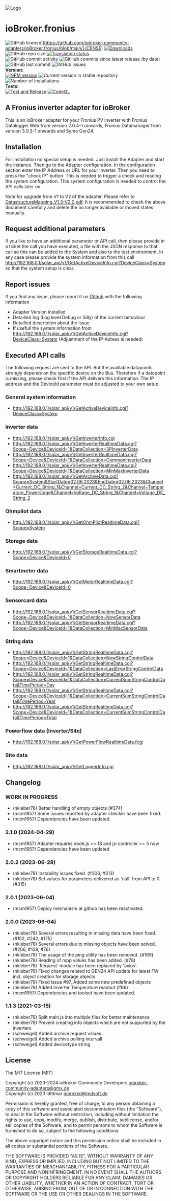 ![Logo](admin/fronius.png)

# ioBroker.fronius

![GitHub license](https://img.shields.io/github/license/iobroker-community-adapters/ioBroker.fronius)](https://github.com/iobroker-community-adapters/ioBroker.fronius/blob/main/LICENSE)
[![Downloads](https://img.shields.io/npm/dm/iobroker.fronius.svg)](https://www.npmjs.com/package/iobroker.fronius)
![GitHub repo size](https://img.shields.io/github/repo-size/iobroker-community-adapters/ioBroker.fronius)
[![Translation status](https://weblate.iobroker.net/widgets/adapters/-/fronius/svg-badge.svg)](https://weblate.iobroker.net/engage/adapters/?utm_source=widget)</br>
![GitHub commit activity](https://img.shields.io/github/commit-activity/m/iobroker-community-adapters/ioBroker.fronius)
![GitHub commits since latest release (by date)](https://img.shields.io/github/commits-since/iobroker-community-adapters/ioBroker.fronius/latest)
![GitHub last commit](https://img.shields.io/github/last-commit/iobroker-community-adapters/ioBroker.fronius)
![GitHub issues](https://img.shields.io/github/issues/iobroker-community-adapters/ioBroker.fronius)
</br>
**Version:** </br>
[![NPM version](http://img.shields.io/npm/v/iobroker.fronius.svg)](https://www.npmjs.com/package/iobroker.fronius)
![Current version in stable repository](https://iobroker.live/badges/fronius-stable.svg)
![Number of Installations](https://iobroker.live/badges/fronius-installed.svg)
</br>
**Tests:** </br>
[![Test and Release](https://github.com/iobroker-community-adapters/ioBroker.fronius/actions/workflows/test-and-release.yml/badge.svg)](https://github.com/iobroker-community-adapters/ioBroker.fronius/actions/workflows/test-and-release.yml)
[![CodeQL](https://github.com/iobroker-community-adapters/ioBroker.fronius/actions/workflows/codeql.yml/badge.svg)](https://github.com/iobroker-community-adapters/ioBroker.fronius/actions/workflows/codeql.yml)

<!--
## Sentry
**This adapter uses Sentry libraries to automatically report exceptions and code errors to the developers.**
For more details and for information how to disable the error reporting see [Sentry-Plugin Documentation](https://github.com/ioBroker/plugin-sentry#plugin-sentry)! Sentry reporting is used starting with js-controller 3.0.
-->

## A Fronius inverter adapter for ioBroker

This is an ioBroker adapter for your Fronius PV inverter with Fronius Datalogger Web from version 2.0.4-1 onwards, Fronius Datamanager from version 3.0.3-1 onwards and Symo Gen24.

## Installation

For installation no special setup is needed. Just install the Adapter and start the instance. Then go to the Adapter configuration. In the configuration section enter the IP Address or URL for your Inverter. Then you need to press the "check IP" button. This is needed to trigger a check and reading the system configuration. This system configuration is needed to control the API calls later on.

Note for upgrade from V1 to V2 of the adapter. Please refer to [DatastructureMapping_V1.3-V2.0.pdf](doc/DatastructureMapping_V1.3-V2.0.pdf). It is recommended to check the above document carefully and delete the no longer available or moved states manually.

## Request additional parameters

If you like to have an additional parameter or API call, then please provide in a ticket the call you have executed, a file with the JSON response to that call so this can be added to the System and also to the test environment. In any case please provide the system information from this call http://192.168.0.1/solar_api/v1/GetActiveDeviceInfo.cgi?DeviceClass=System so that the system setup is clear.

## Report issues

If you find any issue, please report it on [Github](https://github.com/iobroker-community-adapters/ioBroker.fronius/issues) with the following information

-   Adapter Version installed
-   Detailled log (Log level Debug or Silly) of the current behaviour
-   Detailled description about the issue
-   If usefull the system information from http://192.168.0.1/solar_api/v1/GetActiveDeviceInfo.cgi?DeviceClass=System (Adjustment of the IP-Adress is needed)

## Executed API calls

The following request are sent to the API. But the availlable datapoints strongly depends on the specific device on the Bus. Therefore if a datapoint is missing, please check first if the API delivers this information. The IP address and the DeviceId parameter must be adjusted to your own setup.

### General system information

-   http://192.168.0.1/solar_api/v1/GetActiveDeviceInfo.cgi?DeviceClass=System

### Inverter data

-   http://192.168.0.1/solar_api/v1/GetInverterInfo.cgi
-   http://192.168.0.1/solar_api/v1/GetInverterRealtimeData.cgi?Scope=Device&DeviceId=1&DataCollection=3PInverterData
-   http://192.168.0.1/solar_api/v1/GetInverterRealtimeData.cgi?Scope=Device&DeviceId=1&DataCollection=CommonInverterData
-   http://192.168.0.1/solar_api/v1/GetInverterRealtimeData.cgi?Scope=Device&DeviceId=1&DataCollection=MinMaxInverterData
-   http://192.168.0.1/solar_api/v1/GetArchiveData.cgi?Scope=System&StartDate=02.06.2023&EndDate=02.06.2023&Channel=Current_DC_String_1&Channel=Current_DC_String_2&Channel=Temperature_Powerstage&Channel=Voltage_DC_String_1&Channel=Voltage_DC_String_2

### Ohmpilot data

-   http://192.168.0.1/solar_api/v1/GetOhmPilotRealtimeData.cgi?Scope=System

### Storage data

-   http://192.168.0.1/solar_api/v1/GetStorageRealtimeData.cgi?Scope=Device&DeviceId=0

### Smartmeter data

-   http://192.168.0.1/solar_api/v1/GetMeterRealtimeData.cgi?Scope=Device&DeviceId=0

### Sensorcard data

-   http://192.168.0.1/solar_api/v1/GetSensorRealtimeData.cgi?Scope=Device&DeviceId=1&DataCollection=NowSensorData
-   http://192.168.0.1/solar_api/v1/GetSensorRealtimeData.cgi?Scope=Device&DeviceId=1&DataCollection=MinMaxSensorData

### String data

-   http://192.168.0.1/solar_api/v1/GetStringRealtimeData.cgi?Scope=Device&DeviceId=1&DataCollection=NowStringControlData
-   http://192.168.0.1/solar_api/v1/GetStringRealtimeData.cgi?Scope=Device&DeviceId=1&DataCollection=LastErrorStringControlData
-   http://192.168.0.1/solar_api/v1/GetStringRealtimeData.cgi?Scope=Device&DeviceId=1&DataCollection=CurrentSumStringControlData&TimePeriod=Day
-   http://192.168.0.1/solar_api/v1/GetStringRealtimeData.cgi?Scope=Device&DeviceId=1&DataCollection=CurrentSumStringControlData&TimePeriod=Year
-   http://192.168.0.1/solar_api/v1/GetStringRealtimeData.cgi?Scope=Device&DeviceId=1&DataCollection=CurrentSumStringControlData&TimePeriod=Total

### Powerflow data (Inverter/Site)

-   http://192.168.0.1/solar_api/v1/GetPowerFlowRealtimeData.fcgi

### Site data

-   http://192.168.0.1/solar_api/v1/GetLoggerInfo.cgi

## Changelog

<!--
    Placeholder for the next version (at the beginning of the line):
    ### **WORK IN PROGRESS**
-->
### **WORK IN PROGRESS**
* (nkleber78) Better handling of empty objects [#374]
* (mcm1957) Some issues reported by adapter checker have been fixed.
* (mcm1957) Dependencies have been updated.

### 2.1.0 (2024-04-29)
* (mcm1957) Adapter requires node.js >= 18 and js-controller >= 5 now
* (mcm1957) Dependencies have been updated

### 2.0.2 (2023-06-28)
-   (nkleber78) Instability issues fixed. (#306, #313)
-   (nkleber78) Set values for parameters delivered as 'null' from API to 0. (#315)

### 2.0.1 (2023-06-04)

-   (mcm1957) Deploy mechanism at github has been reactivated.

### 2.0.0 (2023-06-04)

-   (nkleber78) Several errors resulting in missing data have been fixed. (#152, #242, #175)
-   (nkleber78) Several errors due to missing objects have been solved. (#206, #129, #76)
-   (nkleber78) The usage of the ping utility has been removed. (#169)
-   (nkleber78) Reading of mpp values has been added. (#78)
-   (nkleber78) 'Request' module has been replaced by 'axios'.
-   (nkleber78) Fixed changes related to GEN24 API update for latest FW incl. object creation for storage objects
-   (nkleber78) Fixed issue #97, Added some new predefined objects
-   (nkleber78) Added Inverter Temperature readout (#86)
-   (mcm1957) Dependencies and toolset have been updated.

### 1.1.3 (2021-03-15)

-   (nkleber78) Split main.js into multiple files for better maintenance
-   (nkleber78) Prevent creating info objects which are not supported by the inverters
-   (schweigel) Added archive request values
-   (schweigel) Added archive polling intervall
-   (schweigel) Added devicetype string

## License

The MIT License (MIT)

Copyright (c) 2023-2024 ioBroker Community Developers <iobroker-community-adapters@gmx.de>  
Copyright (c) 2023 ldittmar <iobroker@lmdsoft.de>

Permission is hereby granted, free of charge, to any person obtaining a copy
of this software and associated documentation files (the "Software"), to deal
in the Software without restriction, including without limitation the rights
to use, copy, modify, merge, publish, distribute, sublicense, and/or sell
copies of the Software, and to permit persons to whom the Software is
furnished to do so, subject to the following conditions:

The above copyright notice and this permission notice shall be included in
all copies or substantial portions of the Software.

THE SOFTWARE IS PROVIDED "AS IS", WITHOUT WARRANTY OF ANY KIND, EXPRESS OR
IMPLIED, INCLUDING BUT NOT LIMITED TO THE WARRANTIES OF MERCHANTABILITY,
FITNESS FOR A PARTICULAR PURPOSE AND NONINFRINGEMENT. IN NO EVENT SHALL THE
AUTHORS OR COPYRIGHT HOLDERS BE LIABLE FOR ANY CLAIM, DAMAGES OR OTHER
LIABILITY, WHETHER IN AN ACTION OF CONTRACT, TORT OR OTHERWISE, ARISING FROM,
OUT OF OR IN CONNECTION WITH THE SOFTWARE OR THE USE OR OTHER DEALINGS IN
THE SOFTWARE.
